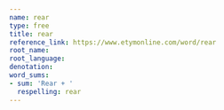 ```yaml
---
name: rear
type: free
title: rear
reference_link: https://www.etymonline.com/word/rear
root_name: 
root_language: 
denotation: 
word_sums:
- sum: 'Rear + '
  respelling: rear
---
```

